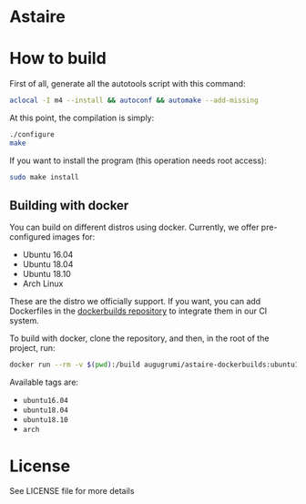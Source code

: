 Astaire
===

# How to build
First of all, generate all the autotools script with this command:
```bash
aclocal -I m4 --install && autoconf && automake --add-missing
```

At this point, the compilation is simply:
```bash
./configure
make
```

If you want to install the program (this operation needs root access):
```bash
sudo make install
```
## Building with docker
You can build on different distros using docker. Currently, we offer pre-configured images for:
- Ubuntu 16.04
- Ubuntu 18.04
- Ubuntu 18.10
- Arch Linux

These are the distro we officially support. If you want, you can add Dockerfiles in the [dockerbuilds repository](https://github.com/Augugrumi/Astaire-dockerbuilds) to integrate them in our CI system.

To build with docker, clone the repository, and then, in the root of the project, run:
```bash
docker run --rm -v $(pwd):/build augugrumi/astaire-dockerbuilds:ubuntu16.04
```
Available tags are:
- `ubuntu16.04`
- `ubuntu18.04`
- `ubuntu18.10`
- `arch`

# License

See LICENSE file for more details
